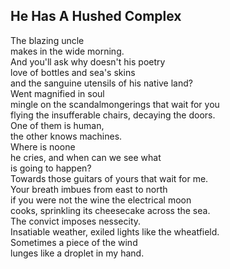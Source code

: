 He Has A Hushed Complex
-----------------------
The blazing uncle  
makes in the wide morning.  
And you'll ask why doesn't his poetry  
love of bottles and sea's skins  
and the sanguine utensils of his native land?  
Went magnified in soul  
mingle on the scandalmongerings that wait for you  
flying the insufferable chairs, decaying the doors.  
One of them is human,  
the other knows machines.  
Where is noone  
he cries, and when can we see what  
is going to happen?  
Towards those guitars of yours that wait for me.  
Your breath imbues from east to north  
if you were not the wine the electrical moon  
cooks, sprinkling its cheesecake across the sea.  
The convict imposes nessecity.  
Insatiable weather, exiled lights like the wheatfield.  
Sometimes a piece of the wind  
lunges like a droplet in my hand.  
